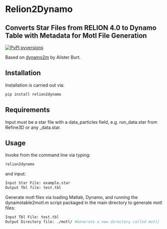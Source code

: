 # Relion2Dynamo
## Converts Star Files from RELION 4.0 to Dynamo Table with Metadata for Motl File Generation

[![PyPI pyversions](https://img.shields.io/pypi/pyversions/dynamo2m.svg)](https://pypi.python.org/pypi/dynamo2m/)

Based on [dynamo2m](df1) by Alister Burt.

## Installation

Installation is carried out via:
```sh
pip install relion2dynamo
```

## Requirements

Input must be a star file with a data_particles field, e.g. run_data.star from Refine3D or any _data.star.

## Usage

Invoke from the command line via typing:
```sh
relion2dynamo
```
and input:
```sh
Input Star File: example.star
Output Tbl file: test.tbl
```

Generate motl files via loading Matlab, Dynamo, and running the dynamotable2motl.m script packaged in the main directory to generate motl files:

```sh
Input Tbl File: test.tbl
Output Directory file: ./motl/ #Generate a new directory called motl/
```
